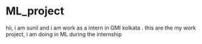 # ML_project
hii, i am sunil and i am work as a intern in GMI kolkata . this are the my work project, i am doing in ML during the internship
